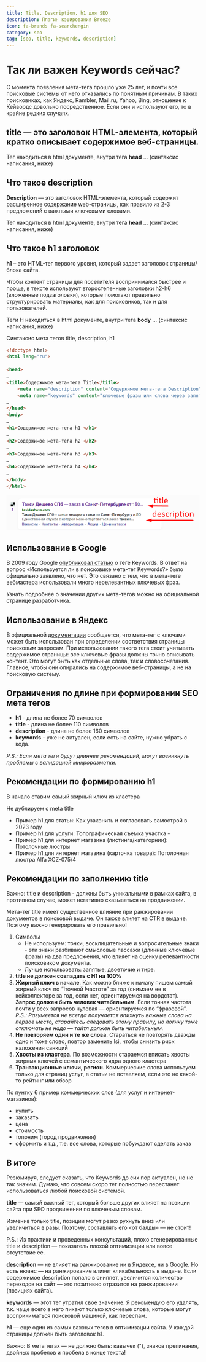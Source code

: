 ```yaml
---
title: Title, Description, h1 для SEO
description: Плагин кэширования Breeze
icon: fa-brands fa-searchengin
category: seo
tag: [seo, title, keywords, description]
---
```


# Так ли важен Keywords сейчас?

С момента появления мета-тега прошло уже 25 лет, и почти все поисковые системы от него отказались по понятным причинам. В таких поисковиках, как Яндекс, Rambler, Mail.ru, Yahoo, Bing, отношение к Кейвордс довольно посредственное. Если они и используют его, то в крайне редких случаях.

## title — это заголовок HTML-элемента, который кратко описывает содержимое веб-страницы.

Тег находиться в html документе, внутри тега **head** … (синтаксис написания, ниже)

## Что такое description

**Description** — это заголовок HTML-элемента, который содержит расширенное содержание web-страницы, как правило из 2-3 предложений с важными ключевыми словами.

Тег находиться в html документе, внутри тега **head** … (синтаксис написания, ниже)

## Что такое h1 заголовок

**h1** – это HTML-тег первого уровня, который задает заголовок страницы/блока сайта.

Чтобы контент страницы для посетителя воспринимался быстрее и проще, в тексте используют второстепенные заголовки h2-h6 (вложенные подзаголовки), которые помогают правильно структурировать материалы, как для поисковиков, так и для пользователей.

Теги H находиться в html документе, внутри тега **body** … (синтаксис написания, ниже)

Синтаксис мета тегов title, description, h1

```html
<!doctype html>
<html lang="ru">

<head>
…
<title>Содержимое мета-тега Title</title>
    <meta name="description" content="Содержимое мета-тега Description" />
    <meta name="keywords" content="ключевые фразы или слова через запятую" />
…
</head>
<body>
…
<h1>Содержимое мета-тега h1 </h1>
…
<h2>Содержимое мета-тега h2 </h2>
…
<h3>Содержимое мета-тега h3 </h3>
…
<h4>Содержимое мета-тега h4 </h4>
…
</body>
</html>
```

![Картинка](./seo-params-1.png)

## Использование в Google

В 2009 году Google [опубликовал статью](https://developers.google.com/search/blog/2009/09/google-does-not-use-keywords-meta-tag?hl=ru) о теге Keywords. В ответ на вопрос «Используется ли в поисковике мета-тег Keywords?» было официально заявлено, что нет. Это связано с тем, что в мета-теге вебмастера использовали много нерелевантных ключевых фраз.

Узнать подробнее о значении других мета-тегов можно на официальной странице разработчика.

## Использование в Яндекс

В официальной [документации](https://yandex.ru/support/webmaster/controlling-robot/html.html#meta) сообщается, что мета-тег с ключами может быть использован при определении соответствия страницы поисковым запросам. При использовании такого тега стоит учитывать содержимое страницы: все ключевые фразы должны точно описывать контент. Это могут быть как отдельные слова, так и словосочетания. Главное, чтобы они опирались на содержимое веб-страницы, а не на поисковую систему.

## Ограничения по длине при формировании SEO мета тегов
* **h1** - длина не более 70 символов
* **title** - длина не более 110 символов
* **description** - длина не более 160 символов
* **keywords** - уже не актуален, если есть на сайте, нужно убрать с кода.

*P.S.: Если мета теги будут длиннее рекомендаций, могут возникнуть проблемы с валидацией микроразметки.*

## Рекомендации по формированию h1

В начало ставим самый жирный ключ из кластера

Не дублируем с meta title

* Пример h1 для статьи: Как узаконить и согласовать самострой в 2023 году
* Пример h1 для услуги: Топографическая съемка участка -
* Пример h1 для интернет магазина (листинга/категорнии): Потолочные люстры
* Пример h1 для интернет магазина (карточка товара): Потолочная люстра Alfa XCZ-075/4

## Рекомендации по заполнению title

Важно: title и description - должны быть уникальными в рамках сайта, в противном случае, может негативно сказываться на продвижении.

Мета-тег title имеет существенное влияние при ранжировании документов в поисковой выдаче. Он также влияет на CTR в выдаче. Поэтому важно генерировать его правильно!

1. Символы
    * Не используем: точки, восклицательные и вопросительные знаки - эти знаки разбивают смысловые пассажи (длинные ключевые фразы) на два предложения, что влияет на оценку релевантности поисковиком документа.
    * Лучше использовать: запятые, двоеточие и тире.
2. **title не должен совпадать с H1 на 100%**
3. **Жирный ключ в начале**. Как можно ближе к началу пишем самый жирный ключ по “!точной !частоте” за год (снимаем ее в кейколлекторе за год, если нет, ориентируемся на вордстат). **Запрос должен быть человек читабельным**. Если точная частота почти у всех запросов нулевая — ориентируемся по “фразовой”. *P.S.: Разумеется не всегда получается впихнуть важные слова на первое место, старайтесь следовать этому правилу, но логику тоже отключать не надо — тайтл должен быть читабельным.*
4. **Не повторяем одни и те же слова**. Стараться не повторять дважды одно и тоже слово, повтор заменить lsi, чтобы снизить риск наложения санкций
5. **Хвосты из кластера**. По возможности стараемся вписать хвосты жирных ключей с семантического ядра одного кластера
6. **Транзакционные ключи, регион**. Коммерческие слова используем только для страниц услуг, в статьи не вставляем, если это не какой-то рейтинг или обзор

По пунтку 6 пример коммерческих слов (для услуг и интернет-магазинов):
- купить
- заказать
- цена
- стоимость
- топоним (город продвижения)
- оформить и т.д., т.е. все слова, которые побуждают сделать заказ

## В итоге

Резюмируя, следует сказать, что Keywords до сих пор актуален, но не так значим. Думаю, что совсем скоро тег полностью перестанет использоваться любой поисковой системой.

**title** — самый важный тег, который больше других влияет на позиции сайта при SEO продвижении по ключевым словам.

Изменив только title, позиции могут резко рухнуть вниз или увеличиться в разы. Поэтому, составлять его «от балды» — не стоит!

P.S.: Из практики и проведенных консультаций, плохо сгенерированные title и description — показатель плохой оптимизации или вовсе отсутствие ее.

**description** — не влияет на ранжирование ни в Яндексе, ни в Google. Но есть нюанс — на ранжирование влияет кликабельность в выдаче. Если содержимое description попало в сниппет, увеличится количество переходов на сайт — это позитивно отразится на ранжировании (позициях сайта).

**keywords** — этот тег утратил свое значение. Я рекомендую его удалять, т.к. чаще всего в него пихают только ключевые слова, которые могут восприниматься поисковой машиной, как переспам.

**h1** — еще один из самых важных тегов в оптимизации сайта. У каждой страницы должен быть заголовок h1.

Важно: В мета тегах — не должно быть: кавычек ("), знаков препинания, двойных пробелов и пробела в конце текста!
